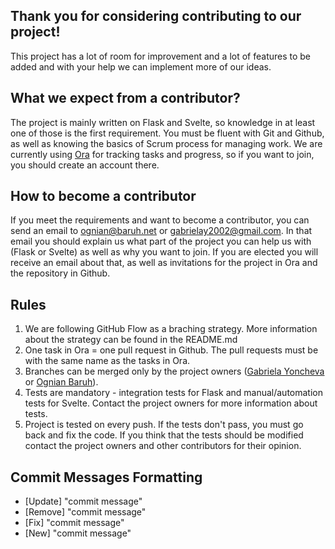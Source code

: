 ## Thank you for considering contributing to our project!

This project has a lot of room for improvement and a lot of features to be added and with your help we can 
implement more of our ideas.

## What we expect from a contributor?

The project is mainly written on Flask and Svelte, so knowledge in at least one of those is the first requirement. 
You must be fluent with Git and Github, as well as knowing the basics of Scrum process for managing work.
We are currently using [Ora](https://ora.pm) for tracking tasks and progress, so if you want to join, you should create
an account there.

## How to become a contributor

If you meet the requirements and want to become a contributor, you can send an email to ognian@baruh.net or 
gabrielay2002@gmail.com. In that email you should explain us what part of the project you can help us with (Flask or Svelte)
as well as why you want to join. If you are elected you will receive an email about that, as well as invitations for the
project in Ora and the repository in Github.

## Rules

1. We are following GitHub Flow as a braching strategy. More information about the strategy can be found in the README.md
2. One task in Ora = one pull request in Github. The pull requests must be with the same name as the tasks in Ora.
3. Branches can be merged only by the project owners ([Gabriela Yoncheva](https://github.com/GabrielaY) or 
[Ognian Baruh](https://github.com/ogi02)).
4. Tests are mandatory - integration tests for Flask and manual/automation tests for Svelte. Contact the project owners for
more information about tests.
5. Project is tested on every push. If the tests don't pass, you must go back and fix the code. If you think that the tests should
be modified contact the project owners and other contributors for their opinion.

## Commit Messages Formatting

- [Update] "commit message"
- [Remove] "commit message"
- [Fix] "commit message"
- [New] "commit message"